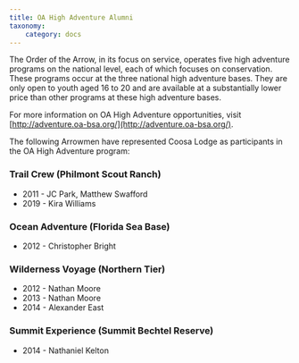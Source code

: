 ```yaml
---
title: OA High Adventure Alumni
taxonomy:
    category: docs
---
```


The Order of the Arrow, in its focus on service, operates five high adventure programs on the national level, each of which focuses on conservation. These programs occur at the three national high adventure bases. They are only open to youth aged 16 to 20 and are available at a substantially lower price than other programs at these high adventure bases.

For more information on OA High Adventure opportunities, visit [http://adventure.oa-bsa.org/](http://adventure.oa-bsa.org/).

The following Arrowmen have represented Coosa Lodge as participants in the OA High Adventure program:

### Trail Crew (Philmont Scout Ranch)
* 2011 - JC Park, Matthew Swafford
* 2019 - Kira Williams

### Ocean Adventure (Florida Sea Base)
* 2012 - Christopher Bright

### Wilderness Voyage (Northern Tier)
* 2012 - Nathan Moore
* 2013 - Nathan Moore
* 2014 - Alexander East

### Summit Experience (Summit Bechtel Reserve)
* 2014 - Nathaniel Kelton
